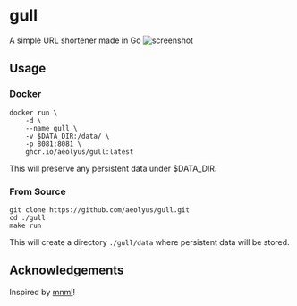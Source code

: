 # gull
A simple URL shortener made in Go
![screenshot](https://i.imgur.com/SUVa6YA.png)

## Usage
### Docker
```
docker run \
    -d \
    --name gull \
    -v $DATA_DIR:/data/ \
    -p 8081:8081 \
    ghcr.io/aeolyus/gull:latest
```
This will preserve any persistent data under $DATA_DIR.

### From Source
```
git clone https://github.com/aeolyus/gull.git
cd ./gull
make run
```
This will create a directory `./gull/data` where persistent data will be stored.

## Acknowledgements
Inspired by [mnml](https://github.com/liyasthomas/mnmlurl/)!
